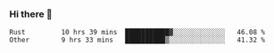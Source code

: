 ### Hi there 👋

<!--
**WShiBin/WShiBin** is a ✨ _special_ ✨ repository because its `README.md` (this file) appears on your GitHub profile.

Here are some ideas to get you started:

- 🔭 I’m currently working on ...
- 🌱 I’m currently learning ...
- 👯 I’m looking to collaborate on ...
- 🤔 I’m looking for help with ...
- 💬 Ask me about ...
- 📫 How to reach me: ...
- 😄 Pronouns: ...
- ⚡ Fun fact: ...
-->

<!--START_SECTION:waka-->

```text
Rust         10 hrs 39 mins  ███████████▓░░░░░░░░░░░░░   46.08 %
Other        9 hrs 33 mins   ██████████▒░░░░░░░░░░░░░░   41.32 %
```

<!--END_SECTION:waka-->
